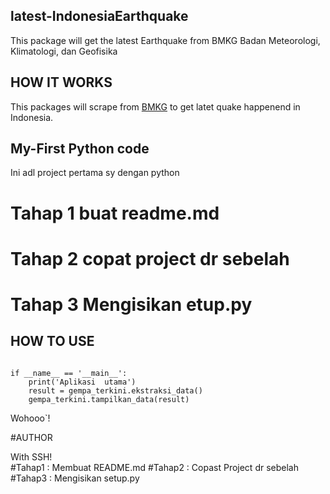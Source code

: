 ## latest-IndonesiaEarthquake
This package will get the latest Earthquake from BMKG Badan Meteorologi, Klimatologi, dan Geofisika

## HOW IT WORKS 
This packages will scrape from [BMKG](https://bmkg.co.id) to get latet quake happenend in Indonesia.

## My-First Python code 
Ini adl project pertama sy dengan python


# Tahap 1 buat readme.md 
# Tahap 2 copat project dr sebelah 
# Tahap 3 Mengisikan etup.py


## HOW TO USE 

```import gempa_terkini

if __name__ == '__main__':
    print('Aplikasi  utama')
    result = gempa_terkini.ekstraksi_data()
    gempa_terkini.tampilkan_data(result)
```
  

Wohooo`!

#AUTHOR



With SSH!  
#Tahap1 : Membuat README.md 
#Tahap2 : Copast Project dr sebelah 
#Tahap3 : Mengisikan setup.py 